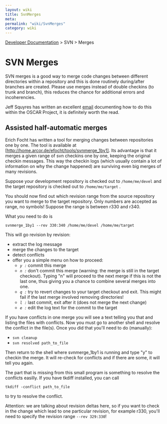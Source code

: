 ```yaml
---
layout: wiki
title: SvnMerges
meta: 
permalink: "wiki/SvnMerges"
category: wiki
---
```

<!-- Name: SvnMerges -->
<!-- Version: 3 -->
<!-- Author: bli -->

[Developer Documentation](wiki/DevelDocs) > SVN > Merges

# SVN Merges

SVN merges is a good way to merge code changes between different directories within a repository and this is done routinely during/after branches are created. Please use merges instead of double checkins (to trunk and branch), this reduces the chance for additional errors and incoherencies.

Jeff Squyres has written an excellent [email](http://www.mail-archive.com/oscar-devel@lists.sourceforge.net/msg04512.html) documenting how to do this within the OSCAR Project, it is definitely worth the read.

## Assisted half-automatic merges

Erich Focht has written a tool for merging changes between repositories one by one. The tool is available at [http://home.arcor.de/efocht/tools/svnmerge_1by1]. Its advantage is that it merges a given range of svn checkins one by one, keeping the original checkin messages. This way the checkin logs (which usually contain a lot of information on why the change happened) are surviving even big merges of many revisions.

Suppose your development repository is checked out to `/home/me/devel`
and the target repository is checked out to `/home/me/target` .

You should now find out which revision range from the source repository you
want to merge to the target repository. Only numbers are accepted as range, no
symbols! Suppose the range is between r330 and r340. 

What you need to do is

    svnmerge_1by1 --rev 330:340 /home/me/devel /home/me/target

This will go revision by revision:
 * extract the log message
 * merge the changes to the target
 * detect conflicts
 * offer you a simple menu on how to proceed:
   * *`y :`* commit this merge
   * *`n :`* don't commit this merge (warning: the merge is still in the target checkout). Typing "n" will proceed to the next merge if this is not the last one, thus giving you a chance to combine several merges into one.
   * *`q :`* try to revert changes to your target checkout and exit. This might fail if the last merge involved removing directories!
   * *`l :`* last commit, exit after it (does not merge the next change)
   * *`e :`* edit the log text for the commit to the target

If you have conflicts in one merge you will see a text telling you that and
listing the files with conflicts. Now you must go to another shell and resolve
the conflict in the file(s). Once you did that you'll need to do (manually):
  * `svn cleanup`
  * `svn resolved path_to_file`

Then return to the shell where svnmerge_1by1 is running and type "y" to
checkin the merge. It will re-check for conflicts and if there are some, it
will tell you again.

The part that is missing from this small program is something to resolve the
conflicts easilly. If you have tkdiff installed, you can call

    tkdiff -conflict path_to_file
to try to resolve the conflict.

Attention: we are talking about revision deltas here, so if you want to check in the change which lead to one particular revision, for example r330, you'll need to specify the revision range `--rev 329:330`!
